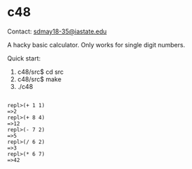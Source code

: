 # c48
Contact: sdmay18-35@iastate.edu

A hacky basic calculator. Only works for single digit numbers.

Quick start:

1. c48/src$ cd src
2. c48/src$ make
3. ./c48

<pre><code class="lisp">
repl>(+ 1 1)
=>2
repl>(+ 8 4)
=>12
repl>(- 7 2)
=>5
repl>(/ 6 2)
=>3
repl>(* 6 7)
=>42
</pre></code>